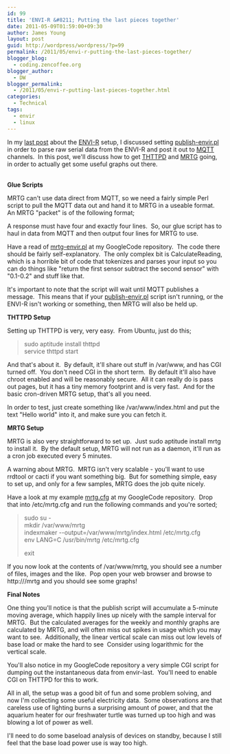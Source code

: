 ```yaml
---
id: 99
title: 'ENVI-R &#8211; Putting the last pieces together'
date: 2011-05-09T01:59:00+09:30
author: James Young
layout: post
guid: http://wordpress/wordpress/?p=99
permalink: /2011/05/envi-r-putting-the-last-pieces-together/
blogger_blog:
  - coding.zencoffee.org
blogger_author:
  - DW
blogger_permalink:
  - /2011/05/envi-r-putting-last-pieces-together.html
categories:
  - Technical
tags:
  - envir
  - linux
---
```

In my [last post](http://zencoding.blogspot.com/2011/05/envi-r-data-parser.html) about the [ENVI-R](http://www.currentcost.com/product-envir.html) setup, I discussed setting [publish-envir.pl](http://code.google.com/p/zencoding-blog/source/browse/trunk/envir/publish-envir.pl) in order to parse raw serial data from the ENVI-R and post it out to [MQTT](http://mqtt.org/) channels.  In this post, we'll discuss how to get [THTTPD](http://www.acme.com/software/thttpd/) and [MRTG](http://oss.oetiker.ch/mrtg/) going, in order to actually get some useful graphs out there.

<a name="more"></a>  
**<span>Glue Scripts</span>**

MRTG can't use data direct from MQTT, so we need a fairly simple Perl script to pull the MQTT data out and hand it to MRTG in a useable format.  An MRTG "packet" is of the following format;

> <div>
>   <integer representing the "incoming" value>
> </div>
> 
> <div>
>   <integer representing the "outgoing" value>
> </div>
> 
> <div>
>   <integer representing uptime>
> </div>
> 
> <div>
>   <string representing the test value>
> </div>

A response must have four and exactly four lines.  So, our glue script has to haul in data from MQTT and then output four lines for MRTG to use.

Have a read of [mrtg-envir.pl](http://code.google.com/p/zencoding-blog/source/browse/trunk/envir/mrtg-envir.pl) at my GoogleCode repository.  The code there should be fairly self-explanatory.  The only complex bit is CalculateReading, which is a horrible bit of code that tokenizes and parses your input so you can do things like "return the first sensor subtract the second sensor" with "0.1-0.2" and stuff like that.

It's important to note that the script will wait until MQTT publishes a message.  This means that if your [publish-envir.pl](http://code.google.com/p/zencoding-blog/source/browse/trunk/envir/publish-envir.pl) script isn't running, or the ENVI-R isn't working or something, then MRTG will also be held up.

**<span>THTTPD Setup</span>**

Setting up THTTPD is very, very easy.  From Ubuntu, just do this;

> <div>
>   sudo aptitude install thttpd
> </div>
> 
> <div>
>   service thttpd start
> </div>

And that's about it.  By default, it'll share out stuff in /var/www, and has CGI turned off.  You don't need CGI in the short term.  By default it'll also have chroot enabled and will be reasonably secure.  All it can really do is pass out pages, but it has a tiny memory footprint and is very fast.  And for the basic cron-driven MRTG setup, that's all you need.

In order to test, just create something like /var/www/index.html and put the text "Hello world" into it, and make sure you can fetch it.

**<span>MRTG Setup</span>**

MRTG is also very straightforward to set up.  Just <span>sudo aptitude install mrtg</span> to install it.  By the default setup, MRTG will not run as a daemon, it'll run as a cron job executed every 5 minutes.

A warning about MRTG.  MRTG isn't very scalable - you'll want to use <span>rrdtool</span> or <span>cacti</span> if you want something big.  But for something simple, easy to set up, and only for a few samples, MRTG does the job quite nicely.

Have a look at my example [mrtg.cfg](http://code.google.com/p/zencoding-blog/source/browse/trunk/envir/mrtg.cfg) at my GoogleCode repository.  Drop that into /etc/mrtg.cfg and run the following commands and you're sorted;

> <div>
>   sudo su -
> </div>
> 
> <div>
>   mkdir /var/www/mrtg
> </div>
> 
> <div>
>   indexmaker --output=/var/www/mrtg/index.html /etc/mrtg.cfg
> </div>
> 
> <div>
>   env LANG=C /usr/bin/mrtg /etc/mrtg.cfg
> </div>
> 
> <span>exit</span> 

If you now look at the contents of <span>/var/www/mrtg</span>, you should see a number of files, images and the like.  Pop open your web browser and browse to <span>http://<yourserver>/mrtg</span> and you should see some graphs!

**<span>Final Notes</span>**

One thing you'll notice is that the publish script will accumulate a 5-minute moving average, which happily lines up nicely with the sample interval for MRTG.  But the calculated averages for the weekly and monthly graphs are calculated by MRTG, and will often miss out spikes in usage which you may want to see.  Additionally, the linear vertical scale can miss out low levels of base load or make the hard to see  Consider using logarithmic for the vertical scale.

You'll also notice in my GoogleCode repository a very simple CGI script for dumping out the instantaneous data from envir-last.  You'll need to enable CGI on THTTPD for this to work.

All in all, the setup was a good bit of fun and some problem solving, and now I'm collecting some useful electricity data.  Some observations are that careless use of lighting burns a surprising amount of power, and that the aquarium heater for our freshwater turtle was turned up too high and was blowing a lot of power as well.

I'll need to do some baseload analysis of devices on standby, because I still feel that the base load power use is way too high.